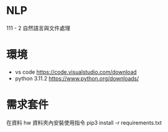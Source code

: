 # NLP
111 - 2 自然語言與文件處理

# 環境
- vs code https://code.visualstudio.com/download
- python 3.11.2 https://www.python.org/downloads/

# 需求套件
 在資料 hw 資料夾內安裝使用指令 pip3 install -r requirements.txt